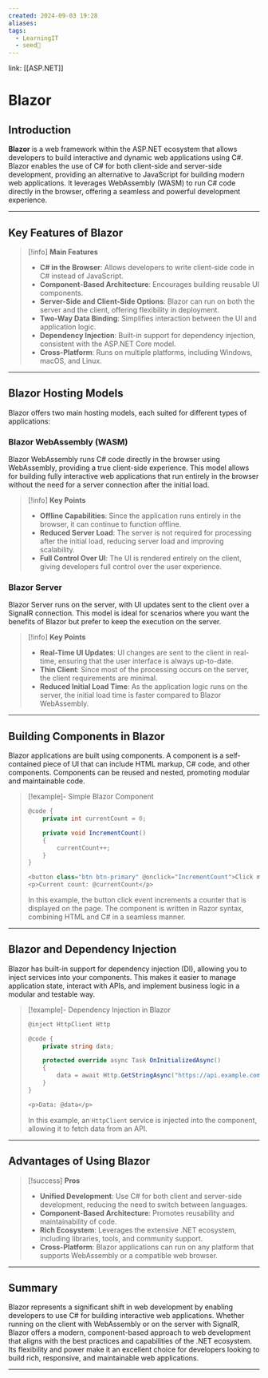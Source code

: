 ```yaml
---
created: 2024-09-03 19:28
aliases: 
tags:
  - LearningIT
  - seed🌱
---
```


link: [[ASP.NET]]

# Blazor

## Introduction

**Blazor** is a web framework within the ASP.NET ecosystem that allows developers to build interactive and dynamic web applications using C#. Blazor enables the use of C# for both client-side and server-side development, providing an alternative to JavaScript for building modern web applications. It leverages WebAssembly (WASM) to run C# code directly in the browser, offering a seamless and powerful development experience.

---

## Key Features of Blazor

> [!info] **Main Features**
> 
> - **C# in the Browser**: Allows developers to write client-side code in C# instead of JavaScript.
> - **Component-Based Architecture**: Encourages building reusable UI components.
> - **Server-Side and Client-Side Options**: Blazor can run on both the server and the client, offering flexibility in deployment.
> - **Two-Way Data Binding**: Simplifies interaction between the UI and application logic.
> - **Dependency Injection**: Built-in support for dependency injection, consistent with the ASP.NET Core model.
> - **Cross-Platform**: Runs on multiple platforms, including Windows, macOS, and Linux.

---

## Blazor Hosting Models

Blazor offers two main hosting models, each suited for different types of applications:

### Blazor WebAssembly (WASM)

Blazor WebAssembly runs C# code directly in the browser using WebAssembly, providing a true client-side experience. This model allows for building fully interactive web applications that run entirely in the browser without the need for a server connection after the initial load.

> [!info] **Key Points**
> 
> - **Offline Capabilities**: Since the application runs entirely in the browser, it can continue to function offline.
> - **Reduced Server Load**: The server is not required for processing after the initial load, reducing server load and improving scalability.
> - **Full Control Over UI**: The UI is rendered entirely on the client, giving developers full control over the user experience.

### Blazor Server

Blazor Server runs on the server, with UI updates sent to the client over a SignalR connection. This model is ideal for scenarios where you want the benefits of Blazor but prefer to keep the execution on the server.

> [!info] **Key Points**
> 
> - **Real-Time UI Updates**: UI changes are sent to the client in real-time, ensuring that the user interface is always up-to-date.
> - **Thin Client**: Since most of the processing occurs on the server, the client requirements are minimal.
> - **Reduced Initial Load Time**: As the application logic runs on the server, the initial load time is faster compared to Blazor WebAssembly.

---

## Building Components in Blazor

Blazor applications are built using components. A component is a self-contained piece of UI that can include HTML markup, C# code, and other components. Components can be reused and nested, promoting modular and maintainable code.

> [!example]- Simple Blazor Component
> 
> ```csharp
> @code {
>     private int currentCount = 0;
> 
>     private void IncrementCount()
>     {
>         currentCount++;
>     }
> }
> 
> <button class="btn btn-primary" @onclick="IncrementCount">Click me</button>
> <p>Current count: @currentCount</p>
> ```
> 
> In this example, the button click event increments a counter that is displayed on the page. The component is written in Razor syntax, combining HTML and C# in a seamless manner.
> 

---

## Blazor and Dependency Injection

Blazor has built-in support for dependency injection (DI), allowing you to inject services into your components. This makes it easier to manage application state, interact with APIs, and implement business logic in a modular and testable way.

> [!example]- Dependency Injection in Blazor
> ```csharp
> @inject HttpClient Http
> 
> @code {
>     private string data;
> 
>     protected override async Task OnInitializedAsync()
>     {
>         data = await Http.GetStringAsync("https://api.example.com/data");
>     }
> }
> 
> <p>Data: @data</p>
> ```
> 
> In this example, an `HttpClient` service is injected into the component, allowing it to fetch data from an API.

---

## Advantages of Using Blazor

> [!success] **Pros**
> 
> - **Unified Development**: Use C# for both client and server-side development, reducing the need to switch between languages.
> - **Component-Based Architecture**: Promotes reusability and maintainability of code.
> - **Rich Ecosystem**: Leverages the extensive .NET ecosystem, including libraries, tools, and community support.
> - **Cross-Platform**: Blazor applications can run on any platform that supports WebAssembly or a compatible web browser.

---

## Summary

Blazor represents a significant shift in web development by enabling developers to use C# for building interactive web applications. Whether running on the client with WebAssembly or on the server with SignalR, Blazor offers a modern, component-based approach to web development that aligns with the best practices and capabilities of the .NET ecosystem. Its flexibility and power make it an excellent choice for developers looking to build rich, responsive, and maintainable web applications.

---
